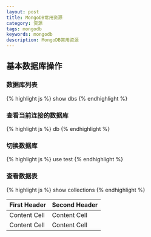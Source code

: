 ```yaml
---
layout: post
title: MongoDB常用资源
category: 资源
tags: mongodb
keywords: mongodb
description: MongoDB常用资源
---
```

## 基本数据库操作

### 数据库列表

{% highlight js %}
show dbs
{% endhighlight %}

### 查看当前连接的数据库

{% highlight js %}
db
{% endhighlight %}

### 切换数据库

{% highlight js %}
use test
{% endhighlight %}

### 查看数据表

{% highlight js %}
show collections
{% endhighlight %}

First Header  | Second Header
------------- | -------------
Content Cell  | Content Cell
Content Cell  | Content Cell
